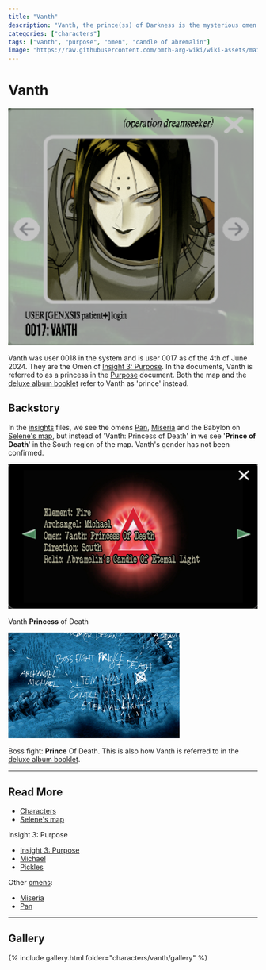 ```yaml
---
title: "Vanth"
description: "Vanth, the prince(ss) of Darkness is the mysterious omen of purpose. They carry the candle of Abremalin."
categories: ["characters"]
tags: ["vanth", "purpose", "omen", "candle of abremalin"]
image: "https://raw.githubusercontent.com/bmth-arg-wiki/wiki-assets/main/characters/vanth/17vanth.png"
---
```

# Vanth

![Vanth's Avatar](https://raw.githubusercontent.com/bmth-arg-wiki/wiki-assets/main/characters/vanth/17vanth.png)

Vanth was user 0018 in the system and is user 0017 as of the 4th of June 2024. 
They are the Omen of [Insight 3: Purpose](../lore/insight3-purpose). In the documents, Vanth is referred to as a princess 
in the [Purpose](../lore/insight3-purpose) document. Both the map and the [deluxe album booklet](../lore/booklet) refer 
to Vanth as 'prince' instead.

## Backstory

In the [insights](../lore/insights) files, we see the omens [Pan](pan), [Miseria](miseria) and the Babylon on 
[Selene's map](../for-sof#YOUTOPIA_selenes_mapvis), but instead of 'Vanth: Princess of Death' in
we see '**Prince of Death**' in the South region of the map. Vanth's gender has not been confirmed.

![Vanth (female)](https://raw.githubusercontent.com/bmth-arg-wiki/wiki-assets/main/lore/insights/purpose/gallery/purpose2.png)

Vanth **Princess** of Death

![Vanth (male)](https://raw.githubusercontent.com/bmth-arg-wiki/wiki-assets/main/lore/insights/purpose/princeofdeath.png)

Boss fight: **Prince** Of Death. This is also how Vanth is referred to in the [deluxe album booklet](../lore/booklet).

***

## Read More

- [Characters](../characters)
- [Selene's map](../for-sof/selenes_map)

Insight 3: Purpose

- [Insight 3: Purpose](../lore/insight3-purpose)
- [Michael](michael)
- [Pickles](pickles)

Other [omens](../characters#omens):

- [Miseria](miseria)
- [Pan](pan)

***

## Gallery

{% include gallery.html folder="characters/vanth/gallery" %}
